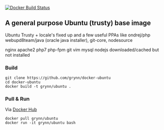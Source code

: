 [![Docker Build Status](https://img.shields.io/docker/build/grynn/ubuntu.svg?style=flat-square)](https://hub.docker.com/r/grynn/ubuntu/builds/)

## A general purpose Ubuntu (trusty) base image

Ubuntu Trusty + locale's fixed up and a few useful PPAs
like ondrej/php webupd8team/java (oracle java installer), git-core, nodesource

nginx apache2 php7 php-fpm git vim mysql nodejs downloaded/cached but not installed
 
### Build

    git clone https://github.com/grynn/docker-ubuntu
    cd docker-ubuntu
    docker build -t grynn/ubuntu .

### Pull & Run

Via [Docker Hub](https://registry.hub.docker.com/u/grynn/ubuntu/)

    docker pull grynn/ubuntu
    docker run -it grynn/ubuntu bash
